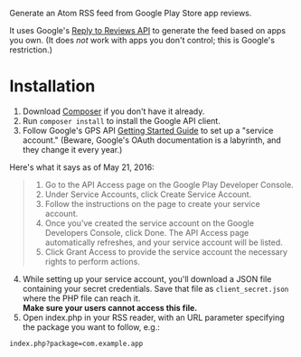 Generate an Atom RSS feed from Google Play Store app reviews.

It uses Google's [Reply to Reviews API](https://developers.google.com/android-publisher/reply-to-reviews) to generate the feed based on apps you own. (It does _not_ work with apps you don't control; this is Google's restriction.)

# Installation

1. Download [Composer](https://getcomposer.org/) if you don't have it already.
2. Run `composer install` to install the Google API client.
3. Follow Google's GPS API [Getting Started Guide](https://developers.google.com/android-publisher/getting_started#using_a_service_account) to set up a "service account." (Beware, Google's OAuth documentation is a labyrinth, and they change it every year.)

  Here's what it says as of May 21, 2016:

  > 1. Go to the API Access page on the Google Play Developer Console.
  >2. Under Service Accounts, click Create Service Account.
  >3. Follow the instructions on the page to create your service account.
  >4. Once you’ve created the service account on the Google Developers Console, click Done. The API Access page automatically refreshes, and your service account will be listed.
  >5. Click Grant Access to provide the service account the necessary rights to perform actions.

4. While setting up your service account, you'll download a JSON file containing your secret credentials. Save that file as `client_secret.json` where the PHP file can reach it.  
  **Make sure your users cannot access this file.** 
5. Open index.php in your RSS reader, with an URL parameter specifying the package you want to follow, e.g.:

  ```
  index.php?package=com.example.app
  ```

